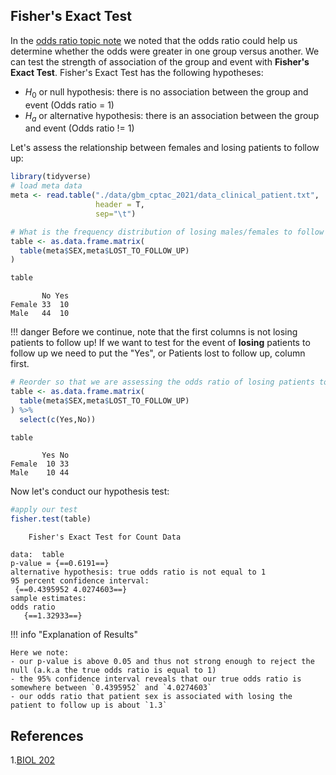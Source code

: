 ## Fisher's Exact Test

In the [odds ratio topic note](odds-ratio-risk.md) we noted that the odds ratio could help us determine whether the odds 
were greater in one group versus another. We can test the strength of association of the group and event with **Fisher's Exact Test**. 
Fisher's Exact Test has the following hypotheses:

- $H_0$ or null hypothesis: there is no association between the group and event (Odds ratio = 1)
- $H_a$ or alternative hypothesis: there is an association between the group and event (Odds ratio != 1)

Let's assess the relationship between females and losing patients to follow up:

```R
library(tidyverse)
# load meta data
meta <- read.table("./data/gbm_cptac_2021/data_clinical_patient.txt",
                   header = T,
                   sep="\t")

# What is the frequency distribution of losing males/females to follow up
table <- as.data.frame.matrix(
  table(meta$SEX,meta$LOST_TO_FOLLOW_UP)
)

table
```

```
       No Yes
Female 33  10
Male   44  10
```

!!! danger 
    Before we continue, note that the first columns is not losing patients to follow up!
    If we want to test for the event of **losing** patients to follow up we need to put the "Yes", or Patients lost to follow up, column first.
    
```R
# Reorder so that we are assessing the odds ratio of losing patients to follow up
table <- as.data.frame.matrix(
  table(meta$SEX,meta$LOST_TO_FOLLOW_UP)
) %>%
  select(c(Yes,No))

table
```

```
       Yes No
Female  10 33
Male    10 44
```

Now let's conduct our hypothesis test:

```R
#apply our test
fisher.test(table)
```

```
	Fisher's Exact Test for Count Data

data:  table
p-value = {==0.6191==}
alternative hypothesis: true odds ratio is not equal to 1
95 percent confidence interval:
 {==0.4395952 4.0274603==}
sample estimates:
odds ratio 
   {==1.32933==} 
```

!!! info "Explanation of Results"

    Here we note:
    - our p-value is above 0.05 and thus not strong enough to reject the null (a.k.a the true odds ratio is equal to 1)
    - the 95% confidence interval reveals that our true odds ratio is somewhere between `0.4395952` and `4.0274603`
    - our odds ratio that patient sex is associated with losing the patient to follow up is about `1.3`

## References

1.[BIOL 202](https://ubco-biology.github.io/BIOL202/fishertest.html)
